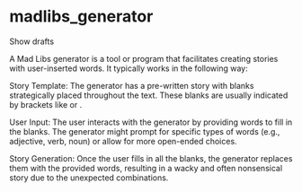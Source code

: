 # madlibs_generator
Show drafts
<p>
A Mad Libs generator is a tool or program that facilitates creating stories with user-inserted words. It typically works in the following way:

Story Template: The generator has a pre-written story with blanks strategically placed throughout the text. These blanks are usually indicated by brackets like <adjective> or <noun>.

User Input: The user interacts with the generator by providing words to fill in the blanks. The generator might prompt for specific types of words (e.g., adjective, verb, noun) or allow for more open-ended choices.

Story Generation: Once the user fills in all the blanks, the generator replaces them with the provided words, resulting in a wacky and often nonsensical story due to the unexpected combinations.

</p>
